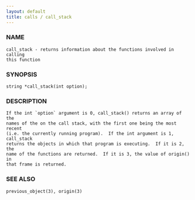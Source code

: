 ```yaml
---
layout: default
title: calls / call_stack
---
```


### NAME

    call_stack - returns information about the functions involved in calling
    this function

### SYNOPSIS

    string *call_stack(int option);

### DESCRIPTION

    If the int `option` argument is 0, call_stack() returns an array of the
    names of the on the call stack, with the first one being the most recent
    (i.e. the currently running program).  If the int argument is 1, call_stack
    returns the objects in which that program is executing.  If it is 2, the
    name of the functions are returned.  If it is 3, the value of origin() in
    that frame is returned.

### SEE ALSO

    previous_object(3), origin(3)
